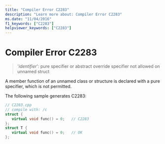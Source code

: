 ```yaml
---
title: "Compiler Error C2283"
description: "Learn more about: Compiler Error C2283"
ms.date: "11/04/2016"
f1_keywords: ["C2283"]
helpviewer_keywords: ["C2283"]
---
```

# Compiler Error C2283

> '*identifier*': pure specifier or abstract override specifier not allowed on unnamed struct

A member function of an unnamed class or structure is declared with a pure specifier, which is not permitted.

The following sample generates C2283:

```cpp
// C2283.cpp
// compile with: /c
struct {
   virtual void func() = 0;   // C2283
};
struct T {
   virtual void func() = 0;   // OK
};
```
